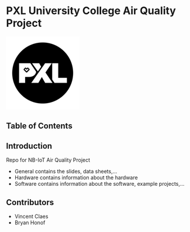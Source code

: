 # PXL University College Air Quality Project 

[![PXL University College Logo][PXL-logo]][PXL-link]

## Table of Contents

## Introduction

Repo for NB-IoT Air Quality Project

- General contains the slides, data sheets,...
- Hardware contains information about the hardware
- Software contains information about the software, example projects,...

## Contributors

* Vincent Claes
* Bryan Honof

[PXL-logo]: ./Misc/images/pxl-logo.png "PXL logo"
[PXL-link]: https://www.pxl.be
